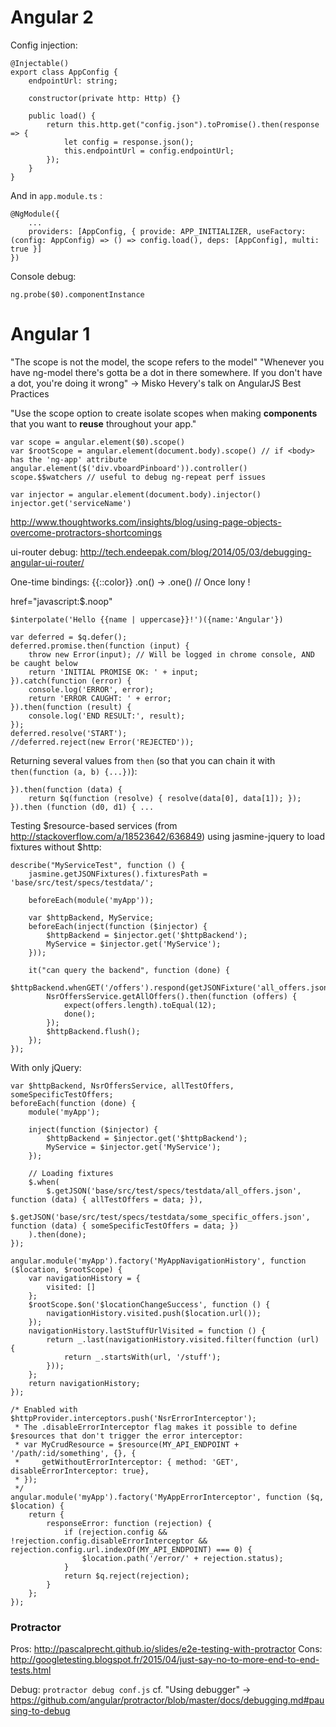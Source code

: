 # Angular 2

Config injection:

    @Injectable()
    export class AppConfig {
        endpointUrl: string;

        constructor(private http: Http) {}

        public load() {
            return this.http.get("config.json").toPromise().then(response => {
                let config = response.json();
                this.endpointUrl = config.endpointUrl;
            });
        }
    }

And in `app.module.ts` :

    @NgModule({
        ...
        providers: [AppConfig, { provide: APP_INITIALIZER, useFactory: (config: AppConfig) => () => config.load(), deps: [AppConfig], multi: true }]
    })

Console debug:

    ng.probe($0).componentInstance


# Angular 1

"The scope is not the model, the scope refers to the model"
"Whenever you have ng-model there's gotta be a dot in there somewhere. If you don't have a dot, you're doing it wrong"
  -> Misko Hevery's talk on AngularJS Best Practices

"Use the scope option to create isolate scopes when making **components** that you want to **reuse** throughout your app."

    var scope = angular.element($0).scope()
    var $rootScope = angular.element(document.body).scope() // if <body> has the 'ng-app' attribute
    angular.element($('div.vboardPinboard')).controller()
    scope.$$watchers // useful to debug ng-repeat perf issues

    var injector = angular.element(document.body).injector()
    injector.get('serviceName')

http://www.thoughtworks.com/insights/blog/using-page-objects-overcome-protractors-shortcomings

ui-router debug: http://tech.endeepak.com/blog/2014/05/03/debugging-angular-ui-router/

One-time bindings: {{::color}}
.on() -> .one() // Once lony !

href="javascript:$.noop"

    $interpolate('Hello {{name | uppercase}}!')({name:'Angular'})

    var deferred = $q.defer();
    deferred.promise.then(function (input) {
        throw new Error(input); // Will be logged in chrome console, AND be caught below
        return 'INITIAL PROMISE OK: ' + input;
    }).catch(function (error) {
        console.log('ERROR', error);
        return 'ERROR CAUGHT: ' + error;
    }).then(function (result) {
        console.log('END RESULT:', result);
    });
    deferred.resolve('START');
    //deferred.reject(new Error('REJECTED'));

Returning several values from `then` (so that you can chain it with `then(function (a, b) {...})`):

    }).then(function (data) {
        return $q(function (resolve) { resolve(data[0], data[1]); });
    }).then (function (d0, d1) { ...


Testing $resource-based services (from http://stackoverflow.com/a/18523642/636849) using jasmine-jquery to load fixtures without $http:

    describe("MyServiceTest", function () {
        jasmine.getJSONFixtures().fixturesPath = 'base/src/test/specs/testdata/';

        beforeEach(module('myApp'));

        var $httpBackend, MyService;
        beforeEach(inject(function ($injector) {
            $httpBackend = $injector.get('$httpBackend');
            MyService = $injector.get('MyService');
        }));

        it("can query the backend", function (done) {
            $httpBackend.whenGET('/offers').respond(getJSONFixture('all_offers.json'));
            NsrOffersService.getAllOffers().then(function (offers) {
                expect(offers.length).toEqual(12);
                done();
            });
            $httpBackend.flush();
        });
    });

With only jQuery:

    var $httpBackend, NsrOffersService, allTestOffers, someSpecificTestOffers;
    beforeEach(function (done) {
        module('myApp');

        inject(function ($injector) {
            $httpBackend = $injector.get('$httpBackend');
            MyService = $injector.get('MyService');
        });

        // Loading fixtures
        $.when(
            $.getJSON('base/src/test/specs/testdata/all_offers.json', function (data) { allTestOffers = data; }),
            $.getJSON('base/src/test/specs/testdata/some_specific_offers.json', function (data) { someSpecificTestOffers = data; })
        ).then(done);
    });

    angular.module('myApp').factory('MyAppNavigationHistory', function ($location, $rootScope) {
        var navigationHistory = {
            visited: []
        };
        $rootScope.$on('$locationChangeSuccess', function () {
            navigationHistory.visited.push($location.url());
        });
        navigationHistory.lastStuffUrlVisited = function () {
            return _.last(navigationHistory.visited.filter(function (url) {
                return _.startsWith(url, '/stuff');
            }));
        };
        return navigationHistory;
    });

    /* Enabled with $httpProvider.interceptors.push('NsrErrorInterceptor');
     * The .disableErrorInterceptor flag makes it possible to define $resources that don't trigger the error interceptor:
     * var MyCrudResource = $resource(MY_API_ENDPOINT + '/path/:id/something', {}, {
     *     getWithoutErrorInterceptor: { method: 'GET',  disableErrorInterceptor: true},
     * });
     */
    angular.module('myApp').factory('MyAppErrorInterceptor', function ($q, $location) {
        return {
            responseError: function (rejection) {
                if (rejection.config && !rejection.config.disableErrorInterceptor && rejection.config.url.indexOf(MY_API_ENDPOINT) === 0) {
                    $location.path('/error/' + rejection.status);
                }
                return $q.reject(rejection);
            }
        };
    });


### Protractor

Pros: http://pascalprecht.github.io/slides/e2e-testing-with-protractor
Cons: http://googletesting.blogspot.fr/2015/04/just-say-no-to-more-end-to-end-tests.html

Debug: `protractor debug conf.js` cf. "Using debugger" -> https://github.com/angular/protractor/blob/master/docs/debugging.md#pausing-to-debug
